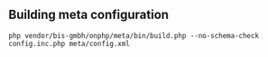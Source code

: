 ## Building meta configuration

```
php vendor/bis-gmbh/onphp/meta/bin/build.php --no-schema-check config.inc.php meta/config.xml
```
